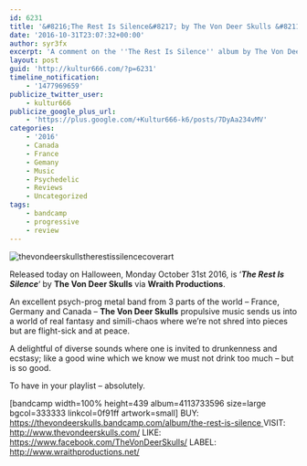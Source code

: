 ```yaml
---
id: 6231
title: '&#8216;The Rest Is Silence&#8217; by The Von Deer Skulls &#8211; A Comment'
date: '2016-10-31T23:07:32+00:00'
author: syr3fx
excerpt: 'A comment on the ''The Rest Is Silence'' album by The Von Deer Skulls (2016).'
layout: post
guid: 'http://kultur666.com/?p=6231'
timeline_notification:
    - '1477969659'
publicize_twitter_user:
    - kultur666
publicize_google_plus_url:
    - 'https://plus.google.com/+Kultur666-k6/posts/7DyAa234vMV'
categories:
    - '2016'
    - Canada
    - France
    - Gemany
    - Music
    - Psychedelic
    - Reviews
    - Uncategorized
tags:
    - bandcamp
    - progressive
    - review
---
```


![thevondeerskullstherestissilencecoverart](http://localhost:8080/wp-content/uploads/2016/10/thevondeerskullstherestissilencecoverart.jpg)

Released today on Halloween, Monday October 31st 2016, is ‘***The Rest Is Silence***‘ by **The Von Deer Skulls** via **Wraith Productions**.

An excellent psych-prog metal band from 3 parts of the world – France, Germany and Canada – **The Von Deer Skulls** propulsive music sends us into a world of real fantasy and simili-chaos where we’re not shred into pieces but are flight-sick and at peace.

A delightful of diverse sounds where one is invited to drunkenness and ecstasy; like a good wine which we know we must not drink too much – but is so good.

To have in your playlist – absolutely.

\[bandcamp width=100% height=439 album=4113733596 size=large bgcol=333333 linkcol=0f91ff artwork=small\]
BUY: [https://thevondeerskulls.bandcamp.com/album/the-rest-is-silence  ](https://thevondeerskulls.bandcamp.com/album/the-rest-is-silence)VISIT: <http://www.thevondeerskulls.com/>
LIKE: <https://www.facebook.com/TheVonDeerSkulls/>
LABEL: <http://www.wraithproductions.net/>